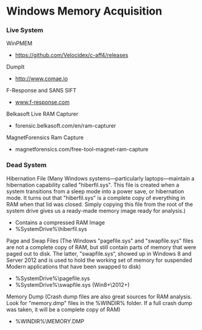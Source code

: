 # Windows Memory Acquisition

### Live System

WinPMEM
- https://github.com/Velocidex/c-aff4/releases

DumpIt
- http://www.comae.io

F-Response and SANS SIFT
- www.f-response.com

Belkasoft Live RAM Capturer
- forensic.belkasoft.com/en/ram-capturer

MagnetForensics Ram Capture
- magnetforensics.com/free-tool-magnet-ram-capture

### Dead System

Hibernation File (Many Windows systems—particularly laptops—maintain a hibernation capability called "hiberfil.sys". This file is created when a system transitions from a sleep mode into a power save, or hibernation mode. It turns out that "hiberfil.sys" is a complete copy of everything in RAM when that lid was closed. Simply copying this file from the root of the system drive gives us a ready-made memory image ready for
analysis.)
- Contains a compressed RAM Image
- %SystemDrive%\hiberfil.sys

Page and Swap Files (The Windows "pagefile.sys" and "swapfile.sys" files are not a complete copy of RAM, but still contain parts of memory that were paged out to disk. The latter, "swapfile.sys“, showed up in Windows 8 and Server 2012 and is used to hold the working set of memory for suspended Modern applications that have been swapped to disk)
- %SystemDrive%\pagefile.sys
- %SystemDrive%\swapfile.sys (Win8+\2012+)

Memory Dump (Crash dump files are also great sources for RAM analysis. Look for "memory.dmp" files in the %WINDIR% folder. If a full crash dump was taken, it will be a complete copy of RAM)
- %WINDIR%\MEMORY.DMP
